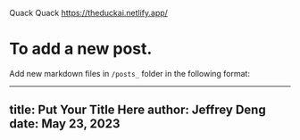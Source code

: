 Quack Quack
https://theduckai.netlify.app/

# To add a new post.

Add new markdown files in `/posts_` folder in the following format:

---
title: Put Your Title Here
author: Jeffrey Deng
date: May 23, 2023
---

